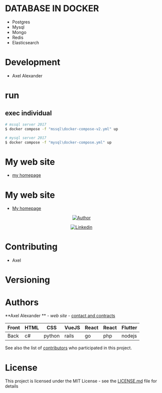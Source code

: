 # DATABASE IN DOCKER
- Postgres
- Mysql
- Mongo
- Redis
- Elasticsearch

# Development
- Axel Alexander


# run
## exec individual
```sh
# mssql server 2017
$ docker compose -f "mssql\docker-compose-v2.yml" up

# mysql server 2017
$ docker compose -f "mysql\docker-compose.yml" up

```


# My web site

- [my homepage](https://axe-dev.herokuapp.com/)
# My web site

- [My homepage](https://axeldeveloper.github.io/)

<p align="center">
    <a href="https://github.com/axeldeveloper">
        <img title="Author" src="https://img.shields.io/badge/AUTHOR-AXEL-orange.svg?style=for-the-badge&logo=github">
    </a>
</p>


<p align="center">
    <a href="https://www.linkedin.com/in/axeldeveloper/">
        <img title="Linkedin" src="https://img.shields.io/badge/LINKDIN-AXEL-blue.svg?style=for-the-badge&logo=linkedin">
    </a>
</p>


# Contributing

- Axel

# Versioning

# Authors

 **Axel Alexander ** - _web site_ - [contact and contracts](http://axel-dev.herokuapp.com/)

  | Front | HTML | CSS    | VueJS | React | React | Flutter |
  | ----- | ---- | ------ | ----- | ----- | ----- | ------- |
  | Back  | c#   | python | rails | go    | php   | nodejs  |




See also the list of [contributors](https://github.com/your/project/contributors) who participated in this project.


# License

This project is licensed under the MIT License - see the [LICENSE.md](LICENSE.md) file for details